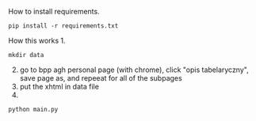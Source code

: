 How to install requirements.

```
pip install -r requirements.txt
```
How this works
1. 
```
mkdir data
```

2. go to bpp agh personal page (with chrome), click "opis tabelaryczny", save page as, and repeeat for all of the subpages 
3. put the xhtml in data file
4. 
```
python main.py
```
